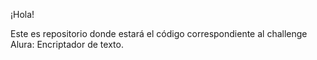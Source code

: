 ¡Hola!

Este es repositorio donde estará el código correspondiente al challenge Alura: Encriptador de texto.
